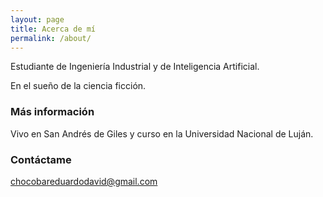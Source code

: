 ```yaml
---
layout: page
title: Acerca de mí
permalink: /about/
---
```

Estudiante de Ingeniería Industrial y de Inteligencia Artificial.

En el sueño de la ciencia ficción.


### Más información

Vivo en San Andrés de Giles y curso en la Universidad Nacional de Luján.

### Contáctame

[chocobareduardodavid@gmail.com](mailto:chocobareduardodavid@gmail.com)
